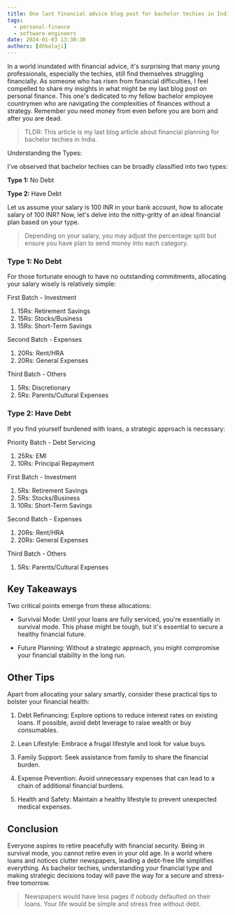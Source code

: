 ```yaml
---
title: One last financial advice blog post for bachelor techies in India
tags:
  - personal-finance
  - software-engineers
date: 2024-01-03 13:30:30
authors: [dhbalaji]
---
```


<head>
  <meta charSet="utf-8" />
  <meta property="og:title" content="One last financial advice blog post for bachelor techies in India" />
  <meta property="og:image" content="/img/2024/currency-note.jpg" />
  <meta property="og:url" content="http://dhbalaji.dev/blog/2024/the-last-personal-finance-advice-techies" />
  <meta property="og:description" content="Sharing insights tailored for those embarking on their professional journey, providing a roadmap for financial success. Whether you find yourself debt-free, battling loans, or entangled in short-term goals, this guide offers a blueprint for financial resilience. " />
  <meta property="og:type " content="article" />

  <meta name="twitter:title" content="Insights from Senior Frontend Engineers Job Descriptions - Week 1, 2024" />
  <meta name="twitter:image" content="/img/2024/currency-note.jpg" />
  <meta name="twitter:description" content="Sharing insights tailored for those embarking on their professional journey, providing a roadmap for financial success. Whether you find yourself debt-free, battling loans, or entangled in short-term goals, this guide offers a blueprint for financial resilience. " />
</head>

In a world inundated with financial advice, it's surprising that many young professionals, especially the techies, still find themselves struggling financially. As someone who has risen from financial difficulties, I feel compelled to share my insights in what might be my last blog post on personal finance. This one's dedicated to my fellow bachelor employee countrymen who are navigating the complexities of finances without a strategy. Remember you need money from even before you are born and after you are dead.

> TLDR: This article is my last blog article about financial planning for bachelor techies in India.

Understanding the Types:

I've observed that bachelor techies can be broadly classified into two types:

**Type 1:** No Debt

**Type 2:** Have Debt

Let us assume your salary is 100 INR in your bank account, how to allocate salary of 100 INR? Now, let's delve into the nitty-gritty of an ideal financial plan based on your type.

> Depending on your salary, you may adjust the percentage split but ensure you have plan to send money into each category.

### Type 1: No Debt

For those fortunate enough to have no outstanding commitments, allocating your salary wisely is relatively simple:

First Batch - Investment

1. 15Rs: Retirement Savings
2. 15Rs: Stocks/Business
3. 15Rs: Short-Term Savings

Second Batch - Expenses

1. 20Rs: Rent/HRA
2. 20Rs: General Expenses

Third Batch - Others

1. 5Rs: Discretionary
2. 5Rs: Parents/Cultural Expenses

### Type 2: Have Debt

If you find yourself burdened with loans, a strategic approach is necessary:

Priority Batch - Debt Servicing

1. 25Rs: EMI
2. 10Rs: Principal Repayment

First Batch - Investment

1. 5Rs: Retirement Savings
2. 5Rs: Stocks/Business
3. 10Rs: Short-Term Savings

Second Batch - Expenses

1. 20Rs: Rent/HRA
2. 20Rs: General Expenses

Third Batch - Others

1. 5Rs: Parents/Cultural Expenses

## Key Takeaways

Two critical points emerge from these allocations:

- Survival Mode: Until your loans are fully serviced, you're essentially in survival mode. This phase might be tough, but it's essential to secure a healthy financial future.

- Future Planning: Without a strategic approach, you might compromise your financial stability in the long run.

## Other Tips

Apart from allocating your salary smartly, consider these practical tips to bolster your financial health:

1. Debt Refinancing: Explore options to reduce interest rates on existing loans. If possible, avoid debt leverage to raise wealth or buy consumables.

2. Lean Lifestyle: Embrace a frugal lifestyle and look for value buys.

3. Family Support: Seek assistance from family to share the financial burden.

4. Expense Prevention: Avoid unnecessary expenses that can lead to a chain of additional financial burdens.

5. Health and Safety: Maintain a healthy lifestyle to prevent unexpected medical expenses.

## Conclusion

Everyone aspires to retire peacefully with financial security. Being in survival mode, you cannot retire even in your old age. In a world where loans and notices clutter newspapers, leading a debt-free life simplifies everything. As bachelor techies, understanding your financial type and making strategic decisions today will pave the way for a secure and stress-free tomorrow.

> Newspapers would have less pages if nobody defaulted on their loans. Your life would be simple and stress free without debt.